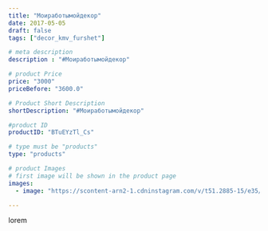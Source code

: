 ```yaml
---
title: "Моиработымойдекор"
date: 2017-05-05
draft: false
tags: ["decor_kmv_furshet"]

# meta description
description : "#Моиработымойдекор"

# product Price
price: "3000"
priceBefore: "3600.0"

# Product Short Description
shortDescription: "#Моиработымойдекор"

#product ID
productID: "BTuEYzTl_Cs"

# type must be "products"
type: "products"

# product Images
# first image will be shown in the product page
images:
  - image: "https://scontent-arn2-1.cdninstagram.com/v/t51.2885-15/e35/18299488_1709260009372811_9061047471639101440_n.jpg?se=7&tp=1&_nc_ht=scontent-arn2-1.cdninstagram.com&_nc_cat=111&_nc_ohc=Os0ozPtQ2dYAX_AeTml&oh=cea0a7a7080e664b8272fd5e6303bda4&oe=6073BAB6&ig_cache_key=MTUwODE2MjIyMTc1ODczODYwNA%3D%3D.2"

---
```

lorem
